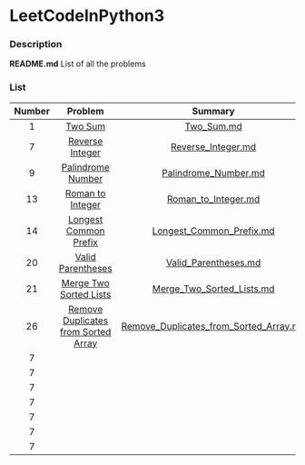 # LeetCodeInPython3

### Description

**README.md**     List of all the problems


### List

| Number |  Problem  |  Summary  |   Solution    | Level  | Language  |
|:-------:|:-------------:|:--------------:|:--------------:|:------:|:---------:|
|1|[Two Sum](https://leetcode.com/problems/two-sum/description/)|[Two_Sum.md](https://github.com/lmx0412/LeetCodeInPython3/blob/master/Summary/Two_Sum.md)|[Two_Sum.py](https://github.com/lmx0412/LeetCodeInPython3/blob/master/Python/Two_Sum.py)|Easy|Python3|
|7|[Reverse Integer](https://leetcode.com/problems/reverse-integer/)|[Reverse_Integer.md](https://github.com/lmx0412/LeetCodeInPython3/blob/master/Summary/Reverse_Integer.md)|[Reverse_Integer](https://github.com/lmx0412/LeetCodeInPython3/blob/master/Python/Reverse_Integer.py)|Easy|Python3|
|9|[Palindrome Number](https://leetcode.com/problems/palindrome-number/)|[Palindrome_Number.md](https://github.com/lmx0412/LeetCodeInPython3/blob/master/Summary/Palindrome_Number.md)|[Palindrome_Number.py](https://github.com/lmx0412/LeetCodeInPython3/blob/master/Python/Palindrome_Number.py)|Easy|Python3|
|13|[Roman to Integer](https://leetcode.com/problems/roman-to-integer/)|[Roman_to_Integer.md](https://github.com/lmx0412/LeetCodeInPython3/blob/master/Summary/Roman_to_Integer.md)|[Roman_to_Integer.py](https://github.com/lmx0412/LeetCodeInPython3/blob/master/Python/Roman_to_Integer.py)|Easy|Python3|
|14|[Longest Common Prefix](https://leetcode.com/problems/longest-common-prefix/)|[Longest_Common_Prefix.md](https://github.com/lmx0412/LeetCodeInPython3/blob/master/Summary/Longest_Common_Prefix.md)|[Longest_Common_Prefix.py](https://github.com/lmx0412/LeetCodeInPython3/blob/master/Python/Longest_Common_Prefix.py)|Easy|Python3|
|20|[Valid Parentheses](https://leetcode.com/problems/valid-parentheses/)|[Valid_Parentheses.md](https://github.com/lmx0412/LeetCodeInPython3/blob/master/Summary/Valid_Parentheses.md)|[Valid_Parentheses.py](https://github.com/lmx0412/LeetCodeInPython3/blob/master/Python/Valid_Parentheses.py)|Easy|Python3|
|21|[Merge Two Sorted Lists](https://leetcode.com/problems/merge-two-sorted-lists/)|[Merge_Two_Sorted_Lists.md](https://github.com/lmx0412/LeetCodeInPython3/blob/master/Summary/Merge_Two_Sorted_Lists.md)|[Merge_Two_Sorted_Lists.py](https://github.com/lmx0412/LeetCodeInPython3/blob/master/Python/Merge_Two_Sorted_Lists.py)|Easy|Python3|
|26|[Remove Duplicates from Sorted Array](https://leetcode.com/problems/remove-duplicates-from-sorted-array/)|[Remove_Duplicates_from_Sorted_Array.md](https://github.com/lmx0412/LeetCodeInPython3/blob/master/Summary/Remove_Duplicates_from_Sorted_Array.md)|[Remove_Duplicates_from_Sorted_Array.py](https://github.com/lmx0412/LeetCodeInPython3/blob/master/Python/Remove_Duplicates_from_Sorted_Array.py)|Easy|Python3|
|7|[]()|[]()|[]()|Easy|Python3|
|7|[]()|[]()|[]()|Easy|Python3|
|7|[]()|[]()|[]()|Easy|Python3|
|7|[]()|[]()|[]()|Easy|Python3|
|7|[]()|[]()|[]()|Easy|Python3|
|7|[]()|[]()|[]()|Easy|Python3|
|7|[]()|[]()|[]()|Easy|Python3|
